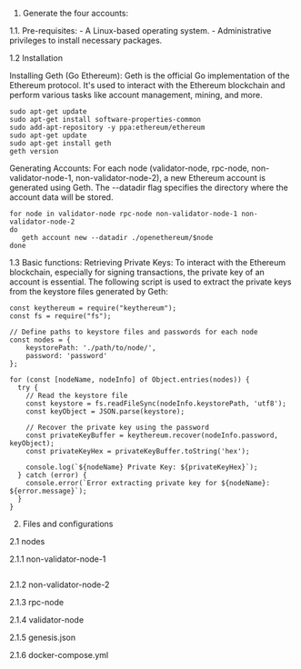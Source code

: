 1. Generate the four accounts:

  1.1. Pre-requisites:
      - A Linux-based operating system.
      - Administrative privileges to install necessary packages.

  1.2 Installation

Installing Geth (Go Ethereum):
Geth is the official Go implementation of the Ethereum protocol. It's used to interact with the Ethereum blockchain and perform various tasks like account management, mining, and more.

```
sudo apt-get update
sudo apt-get install software-properties-common
sudo add-apt-repository -y ppa:ethereum/ethereum
sudo apt-get update
sudo apt-get install geth
geth version
```

Generating Accounts:
For each node (validator-node, rpc-node, non-validator-node-1, non-validator-node-2), a new Ethereum account is generated using Geth. The --datadir flag specifies the directory where the account data will be stored.

```
for node in validator-node rpc-node non-validator-node-1 non-validator-node-2
do
   geth account new --datadir ./openethereum/$node
done
```

  1.3 Basic functions:
Retrieving Private Keys:
To interact with the Ethereum blockchain, especially for signing transactions, the private key of an account is essential. The following script is used to extract the private keys from the keystore files generated by Geth:

```
const keythereum = require("keythereum");
const fs = require("fs");

// Define paths to keystore files and passwords for each node
const nodes = {
    keystorePath: './path/to/node/',
    password: 'password'
};

for (const [nodeName, nodeInfo] of Object.entries(nodes)) {
  try {
    // Read the keystore file
    const keystore = fs.readFileSync(nodeInfo.keystorePath, 'utf8');
    const keyObject = JSON.parse(keystore);
    
    // Recover the private key using the password
    const privateKeyBuffer = keythereum.recover(nodeInfo.password, keyObject);
    const privateKeyHex = privateKeyBuffer.toString('hex');
    
    console.log(`${nodeName} Private Key: ${privateKeyHex}`);
  } catch (error) {
    console.error(`Error extracting private key for ${nodeName}: ${error.message}`);
  }
}
```

2. Files and configurations

2.1 nodes

2.1.1 non-validator-node-1
```

```
2.1.2 non-validator-node-2

2.1.3 rpc-node

2.1.4 validator-node

2.1.5 genesis.json

2.1.6 docker-compose.yml





